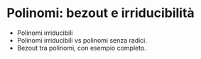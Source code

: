 # Polinomi: bezout e irriducibilità

- Polinomi irriducibili
- Polinomi irriducibili vs polinomi senza radici.
- Bezout tra polinomi, con esempio completo.
